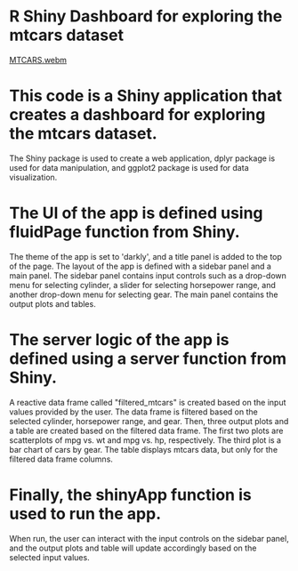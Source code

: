 # R Shiny Dashboard for exploring the mtcars dataset

[MTCARS.webm](https://user-images.githubusercontent.com/94129924/233295443-c46bd128-aa90-436f-88fa-551b8de43dfc.webm)

# This code is a Shiny application that creates a dashboard for exploring the mtcars dataset. 
The Shiny package is used to create a web application, dplyr package is used for data manipulation, and ggplot2 package is used for data visualization.

# The UI of the app is defined using fluidPage function from Shiny. 
The theme of the app is set to 'darkly', and a title panel is added to the top of the page. The layout of the app is defined with a sidebar panel and a main panel. The sidebar panel contains input controls such as a drop-down menu for selecting cylinder, a slider for selecting horsepower range, and another drop-down menu for selecting gear. The main panel contains the output plots and tables.

# The server logic of the app is defined using a server function from Shiny. 
A reactive data frame called "filtered_mtcars" is created based on the input values provided by the user. The data frame is filtered based on the selected cylinder, horsepower range, and gear. Then, three output plots and a table are created based on the filtered data frame. The first two plots are scatterplots of mpg vs. wt and mpg vs. hp, respectively. The third plot is a bar chart of cars by gear. The table displays mtcars data, but only for the filtered data frame columns.

# Finally, the shinyApp function is used to run the app. 
When run, the user can interact with the input controls on the sidebar panel, and the output plots and table will update accordingly based on the selected input values.



